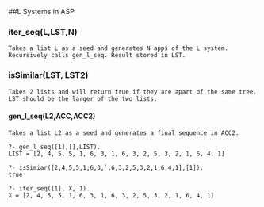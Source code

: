 ##L Systems in ASP

### iter_seq(L,LST,N)
    Takes a list L as a seed and generates N apps of the L system.
    Recursively calls gen_l_seq. Result stored in LST.

### isSimilar(LST, LST2)
    Takes 2 lists and will return true if they are apart of the same tree.
    LST should be the larger of the two lists.

#### gen_l_seq(L2,ACC,ACC2)
    Takes a list L2 as a seed and generates a final sequence in ACC2.

```
?- gen_l_seq([1],[],LIST).
LIST = [2, 4, 5, 5, 1, 6, 3, 1, 6, 3, 2, 5, 3, 2, 1, 6, 4, 1]

?- isSimiar([2,4,5,5,1,6,3,`,6,3,2,5,3,2,1,6,4,1],[1]).
true

?- iter_seq([1], X, 1).
X = [2, 4, 5, 5, 1, 6, 3, 1, 6, 3, 2, 5, 3, 2, 1, 6, 4, 1]
```

